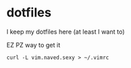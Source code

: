 # dotfiles
I keep my dotfiles here (at least I want to)

EZ PZ way to get it
```
curl -L vim.naved.sexy > ~/.vimrc
```
